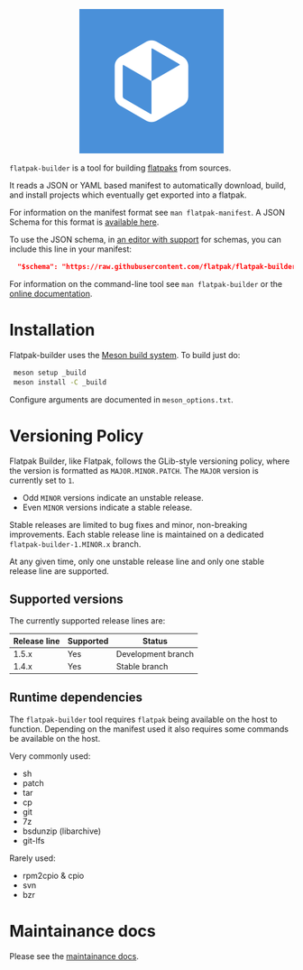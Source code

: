 <p align="center">
  <img src="https://raw.githubusercontent.com/flatpak/flatpak/main/flatpak.png" alt="Flatpak icon"/>
</p>

`flatpak-builder` is a tool for building [flatpaks](https://flatpak.org) from sources.

It reads a JSON or YAML based manifest to automatically download, build, and install projects which eventually get exported into a flatpak.

For information on the manifest format see `man flatpak-manifest`. A JSON Schema for this format is [available here](https://github.com/flatpak/flatpak-builder/blob/main/data/flatpak-manifest.schema.json).

To use the JSON schema, in [an editor with support](https://code.visualstudio.com/docs/languages/json) for schemas, you can include this line in your manifest:

```json
  "$schema": "https://raw.githubusercontent.com/flatpak/flatpak-builder/main/data/flatpak-manifest.schema.json"
```

For information on the command-line tool see `man flatpak-builder` or the [online documentation](https://docs.flatpak.org/en/latest/flatpak-builder-command-reference.html).

# Installation

Flatpak-builder uses the [Meson build system](https://mesonbuild.com/). To build just do:
```sh
 meson setup _build
 meson install -C _build
```

Configure arguments are documented in `meson_options.txt`.

# Versioning Policy

Flatpak Builder, like Flatpak, follows the GLib-style versioning policy,
where the version is formatted as `MAJOR.MINOR.PATCH`. The `MAJOR`
version is currently set to `1`.

- Odd `MINOR` versions indicate an unstable release.
- Even `MINOR` versions indicate a stable release.

Stable releases are limited to bug fixes and minor, non-breaking
improvements. Each stable release line is maintained on a dedicated
`flatpak-builder-1.MINOR.x` branch.

At any given time, only one unstable release line and only one stable
release line are supported.

## Supported versions

The currently supported release lines are:

| Release line | Supported          | Status              |
| -------------| ------------------ | --------------------|
| 1.5.x        | Yes                | Development branch  |
| 1.4.x        | Yes                | Stable branch       |

## Runtime dependencies

The `flatpak-builder` tool requires `flatpak` being available on the host to
function. Depending on the manifest used it also requires some commands be available on
the host.

Very commonly used:

 * sh
 * patch
 * tar
 * cp
 * git
 * 7z
 * bsdunzip (libarchive)
 * git-lfs

Rarely used:

 * rpm2cpio & cpio
 * svn
 * bzr

# Maintainance docs

Please see the [maintainance docs](https://github.com/flatpak/flatpak-builder/blob/main/MAINT.md).
